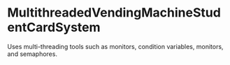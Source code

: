 # MultithreadedVendingMachineStudentCardSystem
Uses multi-threading tools such as monitors, condition variables, monitors, and semaphores.
